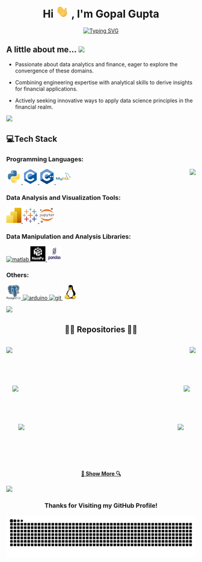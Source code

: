 <h1 align="center">Hi <img src="https://raw.githubusercontent.com/ABSphreak/ABSphreak/master/gifs/Hi.gif" height="33px"> , I'm Gopal Gupta</h1>

<p align="center">
<a href="https://git.io/typing-svg"><img src="https://readme-typing-svg.demolab.com?font=Fira+Code&duration=5000&pause=500&background=2991D300&center=true&vCenter=true&width=800&height=100&lines=Pursuing+Chemical+Engineering+at+IIT+Kharagpur.;Domain in Data Analytics and Finance." alt="Typing SVG" /></a>
</p>

## A little about me...  <img src="https://media.giphy.com/media/VgCDAzcKvsR6OM0uWg/giphy.gif" width="50"> 

-  Passionate about data analytics and finance, eager to explore the convergence of these domains.
  

-  Combining engineering expertise with analytical skills to derive insights for financial applications. 
  

-  Actively seeking innovative ways to apply data science principles in the financial realm. 

<a href=""><img src="https://user-images.githubusercontent.com/73097560/115834477-dbab4500-a447-11eb-908a-139a6edaec5c.gif"></a>

## 💻Tech Stack 
<h3 align="left">Programming Languages:</h3>
<p align="left">
<a href="https://www.python.org" target="_blank" rel="noreferrer"> <img src="https://raw.githubusercontent.com/devicons/devicon/master/icons/python/python-original.svg" alt="python" width="40" height="40"/> </a>
<a href="https://www.cprogramming.com/" target="_blank" rel="noreferrer"> <img src="https://raw.githubusercontent.com/devicons/devicon/master/icons/c/c-original.svg" alt="c" width="40" height="40"/> </a>
<a href="https://www.w3schools.com/cpp/" target="_blank" rel="noreferrer"> <img src="https://raw.githubusercontent.com/devicons/devicon/master/icons/cplusplus/cplusplus-original.svg" alt="cplusplus" width="40" height="40"/> </a>
<a href="https://www.mysql.com/" target="_blank" rel="noreferrer"> <img src="https://raw.githubusercontent.com/devicons/devicon/master/icons/mysql/mysql-original-wordmark.svg" alt="mysql" width="40" height="40"/> </a>
  <img align="right" src="https://media1.giphy.com/media/13HgwGsXF0aiGY/giphy.gif" />
<h3 align="left">Data Analysis and Visualization Tools:</h3>
<a href="https://app.powerbi.com/" target="_blank" rel="noreferrer" > <img src="Image/Power-BI.png" alt="PowerBi" width="40" height="40"/> </a>
<a href="https://www.tableau.com" target="_blank" rel="noreferrer" > <img src="Image/tableau-software.svg" alt="Tableau" width="40" height="40"/> </a>
<a href="https://jupyter.org" target="_blank" rel="noreferrer"> <img src="Image/66px-Jupyter_logo.svg.png" alt="JupyterNotebook" width="40" height="40"/> </a>
<h3 align="left">Data Manipulation and Analysis Libraries:</h3>
<a href="https://www.mathworks.com/" target="_blank" rel="noreferrer"> <img src="https://upload.wikimedia.org/wikipedia/commons/2/21/Matlab_Logo.png" alt="matlab" width="40" height="40"/> </a>
<a href="https://numpy.org" target="_blank" rel="noreferrer"> <img src="Image/images.png" alt="Numpy" width="40" height="40"/> </a>
<a href="https://pandas.pydata.org" target="_blank" rel="noreferrer"> <img src="Image/images (1).png" alt="Pandas" width="40" height="40"/> </a>
<h3 align="left">Others:</h3>
<a href="https://www.postgresql.org" target="_blank" rel="noreferrer"> <img src="https://raw.githubusercontent.com/devicons/devicon/master/icons/postgresql/postgresql-original-wordmark.svg" alt="postgresql" width="40" height="40"/> </a>
<a href="https://www.arduino.cc/" target="_blank" rel="noreferrer"> <img src="https://cdn.worldvectorlogo.com/logos/arduino-1.svg" alt="arduino" width="40" height="40"/> </a>
<a href="https://git-scm.com/" target="_blank" rel="noreferrer"> <img src="https://www.vectorlogo.zone/logos/git-scm/git-scm-icon.svg" alt="git" width="40" height="40"/> </a>
<a href="https://www.linux.org/" target="_blank" rel="noreferrer"> <img src="https://raw.githubusercontent.com/devicons/devicon/master/icons/linux/linux-original.svg" alt="linux" width="40" height="40"/>
</p>
<a href=""><img src="https://user-images.githubusercontent.com/73097560/115834477-dbab4500-a447-11eb-908a-139a6edaec5c.gif"></a>

<h2 align="center">👨‍💻 Repositories 👨‍💻</h2>
<br>
<div width="100%" align="center">
<a align="left" href="https://github.com/Gopal564/JDP-Call-Centre-Analysis" title="JDP Analysis"><img align="left" height="115" src="https://github-readme-stats.vercel.app/api/pin/?username=Gopal564&repo=JDP-Call-Centre-Analysis&theme=react&border_color=61dafb&border_radius=10"></a>
 <a align="right" href="https://github.com/Gopal564/Benjamin_Stock_valuation" title="Benjamin_Stock_valuation"><img align="right" height="115" src="https://github-readme-stats.vercel.app/api/pin/?username=Gopal564&repo=Benjamin_Stock_valuation&theme=react&border_color=61dafb&border_radius=10"></a>
</div>
<br/><br/><br/><br/><br/><br/>
<div width="100%" align="center">
 <a align="left" href="https://github.com/Gopal564/Computational_Neuroscience" title="Computational Neuroscience"><img align="left" height="115" src="https://github-readme-stats.vercel.app/api/pin/?username=Gopal564&repo=Computational_Neuroscience&theme=react&border_color=61dafb&border_radius=10"></a>
  <a align="right" href="https://github.com/Gopal564/Yelp_business_analysis" title="Yelp business analysis"><img align="right" height="115" src="https://github-readme-stats.vercel.app/api/pin/?username=Gopal564&repo=Yelp_business_analysis&theme=react&border_color=61dafb&border_radius=10"></a>
</div>
<br/><br/><br/><br/><br/><br/>
<div width="100%" align="center">
  <a align="left" href="https://github.com/Gopal564/Apartment-Building-Design" title="Apartment Building Design"><img align="left" height="115" src="https://github-readme-stats.vercel.app/api/pin/?username=Gopal564&repo=Apartment-Building-Design&theme=react&border_color=61dafb&border_radius=10"></a>
  <a align="right" href="https://github.com/Gopal564/Valuation_Venture" title="Valuation_Venture"><img align="right" height="115" src="https://github-readme-stats.vercel.app/api/pin/?username=Gopal564&repo=Valuation_Venture&theme=react&border_color=61dafb&border_radius=10"></a>
</div>
<br/><br/><br/><br/><br/><br/>

<h4 align="center">
  <a href="https://github.com/Gopal564?tab=repositories" title="Show Repositories">🔎 Show More 🔍</a>
</h4>

<a href=""><img src="https://user-images.githubusercontent.com/73097560/115834477-dbab4500-a447-11eb-908a-139a6edaec5c.gif"></a>

<h3 align="center">Thanks for Visiting my GitHub Profile!</h3>

<p align="center">
<img src="Image/github-contribution-grid-snake.svg">
</p>





